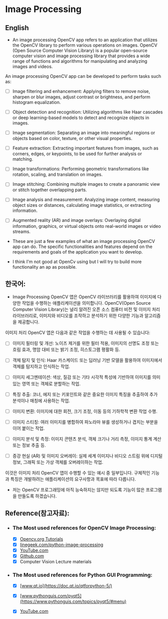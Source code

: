 # Image Processing 

## English
- An image processing OpenCV app refers to an application that utilizes the OpenCV library to perform various operations on images. OpenCV (Open Source Computer Vision Library) is a popular open-source computer vision and image processing library that provides a wide range of functions and algorithms for manipulating and analyzing images and videos.

An image processing OpenCV app can be developed to perform tasks such as:

  - [ ] Image filtering and enhancement: Applying filters to remove noise, sharpen or blur images, adjust contrast or brightness, and perform histogram equalization.

  - [ ] Object detection and recognition: Utilizing algorithms like Haar cascades or deep learning-based models to detect and recognize objects in images.

  - [ ] Image segmentation: Separating an image into meaningful regions or objects based on color, texture, or other visual properties.

  - [ ] Feature extraction: Extracting important features from images, such as corners, edges, or keypoints, to be used for further analysis or matching.

  - [ ] Image transformations: Performing geometric transformations like rotation, scaling, and translation on images.

  - [ ] Image stitching: Combining multiple images to create a panoramic view or stitch together overlapping parts.

  - [ ] Image analysis and measurement: Analyzing image content, measuring object sizes or distances, calculating image statistics, or extracting information.

  - [ ] Augmented reality (AR) and image overlays: Overlaying digital information, graphics, or virtual objects onto real-world images or video streams.

- These are just a few examples of what an image processing OpenCV app can do. The specific functionalities and features depend on the requirements and goals of the application you want to develop.

- I think I'm not good at OpenCv using but I will try to build more functionality an ap as possible.

## 한국어: 

- Image Processing OpenCV 앱은 OpenCV 라이브러리를 활용하여 이미지에 다양한 작업을 수행하는 애플리케이션을 의미합니다. OpenCV(Open Source Computer Vision Library)는 널리 알려진 오픈 소스 컴퓨터 비전 및 이미지 처리 라이브러리로, 이미지와 비디오를 조작하고 분석하기 위한 다양한 기능과 알고리즘을 제공합니다.

이미지 처리 OpenCV 앱은 다음과 같은 작업을 수행하는 데 사용될 수 있습니다:

  - [ ] 이미지 필터링 및 개선: 노이즈 제거를 위한 필터 적용, 이미지의 선명도 조정 또는 흐림 효과, 명암 대비 또는 밝기 조정, 히스토그램 평활화 등.

  - [ ] 객체 탐지 및 인식: Haar 카스케이드 또는 딥러닝 기반 모델을 활용하여 이미지에서 객체를 탐지하고 인식하는 작업.

  - [ ] 이미지 세그멘테이션: 색상, 질감 또는 기타 시각적 특성에 기반하여 이미지를 의미 있는 영역 또는 객체로 분할하는 작업.

  - [ ] 특징 추출: 코너, 에지 또는 키포인트와 같은 중요한 이미지 특징을 추출하여 추가 분석이나 매칭에 사용하는 작업.

  - [ ] 이미지 변환: 이미지에 대한 회전, 크기 조정, 이동 등의 기하학적 변환 작업 수행.

  - [ ] 이미지 스티칭: 여러 이미지를 병합하여 파노라마 뷰를 생성하거나 겹치는 부분을 이어 붙이는 작업.

  - [ ] 이미지 분석 및 측정: 이미지 콘텐츠 분석, 객체 크기나 거리 측정, 이미지 통계 계산 또는 정보 추출 등.

  - [ ] 증강 현실 (AR) 및 이미지 오버레이: 실제 세계 이미지나 비디오 스트림 위에 디지털 정보, 그래픽 또는 가상 객체를 오버레이하는 작업.

이것은 이미지 처리 OpenCV 앱이 수행할 수 있는 예시 중 일부입니다. 구체적인 기능과 특징은 개발하려는 애플리케이션의 요구사항과 목표에 따라 다릅니다.

- 저는 OpenCV 프로그래밍에 아직 능숙하지는 않지만 되도록 기능이 많은 프로그램을 만들도록 하겠습니다.



## Reference(참고자료):

- ### The Most used references for OpenCV Image Processing:

  - [x] [Opencv.org Tutorials](https://docs.opencv.org/4.x/d7/da8/tutorial_table_of_content_imgproc.html)
  - [x] [linegeek.com/python-image-processing](https://likegeeks.com/python-image-processing/)
  - [x] [YouTube.com](https://www.youtube.com/)
  - [x] [Github.com](https://github.com/)
  - [x] Computer Vision Lecture materials 

- ### The Most used references for Python GUI Programming:
  - [x] [www.qt.io](https://doc.qt.io/qtforpython-5/)
  - [x] [www.pythonguis.com/pyqt5](https://www.pythonguis.com/topics/pyqt5/#menu)
  - [x] [YouTube.com](https://www.youtube.com/watch?v=rZcdhles6vQ&list=PLCC34OHNcOtpmCA8s_dpPMvQLyHbvxocY)
  